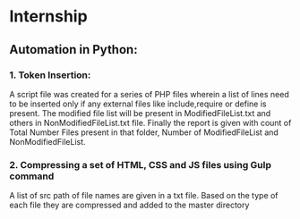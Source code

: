 # Internship

## Automation in Python:

### 1. Token Insertion:

A script file was created for a series of PHP files wherein a list of lines need to be inserted only if any external files like include,require or define is present. The modified file list will be present in ModifiedFileList.txt and others in NonModifiedFileList.txt file. Finally the report is given with count of Total Number Files present in that folder, Number of ModifiedFileList and NonModifiedFileList.


### 2. Compressing a set of HTML, CSS and JS files using Gulp command

A list of src path of file names are given in a txt file. Based on the type of each file they are compressed and added to the master directory 
